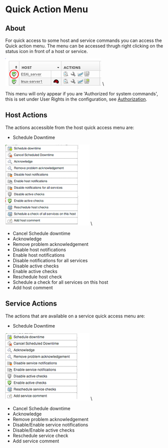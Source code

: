 # Quick Action Menu

## About

For quick access to some host and service commands you can access the Quick action menu.
The menu can be accessed thrugh right clicking on the status icon in front of a host or service.

![](images/16482311/16679023.png) \


This menu will only appear if you are 'Authorized for system commands', this is set under User Rights in the configuration, see [Authorization](Authorization).

## Host Actions

The actions accessible from the host quick access menu are:

- Schedule Downtime

![](images/16482311/16679037.png) \


- Cancel Schedule downtime
- Acknowledge
- Remove problem acknowledgement
- Disable host notifications
- Enable host notifications
- Disable notifications for all services
- Disable active checks
- Enable active checks
- Reschedule host check
- Schedule a check for all services on this host
- Add host comment

## Service Actions

The actions that are available on a service quick access menu are:

- Schedule Downtime

![](images/16482311/16679024.png) \


- Cancel Schedule downtime
- Acknowledge
- Remove problem acknowledgement
- Disable/Enable service notifications
- Disable/Enable active checks
- Reschedule service check
- Add service comment
